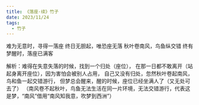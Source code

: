 ```yaml
---
title: 《落座·续》竹子
date: 2023/11/24
tags:
  - 竹子
---
```


难为无意时，寻得一落座
终日无胆起，唯恐座无落
秋叶卷南风，鸟鱼纵交错
终有梦醒时，落座已满客

解析：难得在失意失落的时候，找到一个归处（座位），
在那一日都不敢离开（站起身离开座位），因为害怕会被别人占用，
自己又没有归处，忽然秋叶卷起南风，鸟和鱼一起交错游行，
但梦总会醒来，醒的时候，座位已经坐满人了（又无处可去了）
（南风卷不起秋叶，鸟鱼无法生活在同一片环境，无法交错游行，代表这是梦，“南风”借用“南风知我意，吹梦到西洲”）
